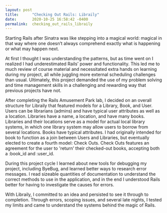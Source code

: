 ```yaml
---
layout: post
title:      "Checking Out Rails: Libraily"
date:       2020-10-25 16:58:42 -0400
permalink:  checking_out_rails_libraily
---
```



Starting Rails after Sinatra was like stepping into a magical world: magical in that way where one doesn’t always comprehend exactly what is happening or what may happen next.

At first I thought I was understanding the patterns, but as time went on I realized I had underestimated Rails’ power and functionality. This led me to much review of course material and necessitated extra hands on learning during my project, all while juggling more external scheduling challenges than usual. Ultimately, this project demanded the use of my problem solving and time management skills in a challenging and rewarding way that previous projects have not.

After completing the Rails Amusement Park lab, I decided on an overall structure for Libraily that featured models for a Library, Book, and User. Users can be librarians (admins) and have typical user attributes as well as a location. Libraries have a name, a location, and have many books. Libraries and their locations serve as a model for actual local library systems, in which one library system may allow users to borrow from several locations. Books have typical attributes. I had originally intended for book to function as a join between Users and Libraries, but eventually elected to create a fourth model: Check Outs. Check Outs features an agreement for the user to 'return' their checked-out books, accepting both a :book_id and :user_id.


During this project cycle I learned about new tools for debugging my project, including ByeBug, and learned better ways to research error messages. I read sizeable quantities of documentation to understand the correct methods to use in the application, and in the end I understood Rails better for having to investigate the causes for errors.

With Libraily, I committed to an idea and persisted to see it through to completion. Through errors, scoping issues, and several late nights, I tested my limits and came to understand the systems behind the magic of Rails. 
